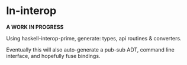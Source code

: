 # ln-interop

**A WORK IN PROGRESS**

Using haskell-interop-prime, generate: types, api routines & converters.

Eventually this will also auto-generate a pub-sub ADT, command line interface, and hopefully fuse bindings.
